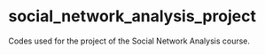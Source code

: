 # social_network_analysis_project
 Codes used for the project of the Social Network Analysis course.
